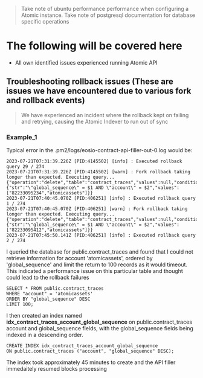>Take note of ubuntu performance performance when configuring a Atomic instance.
>Take note of postgresql documentation for database specific operations

# The following will be covered here
- All own identified issues experienced running Atomic API

## Troubleshooting rollback issues (These are issues we have encountered due to various fork and rollback events)
> We have experienced an incident where the rollback kept on failing and retrying, causing the Atomic Indexer to run out of sync<br>

### Example_1
Typical error in the .pm2/logs/eosio-contract-api-filler-out-0.log would be:

```
2023-07-21T07:31:39.226Z [PID:4145502] [info] : Executed rollback query 29 / 274 
2023-07-21T07:31:39.226Z [PID:4145502] [warn] : Fork rollback taking longer than expected. Executing query... {"operation":"delete","table":"contract_traces","values":null,"condition":{"str":"\"global_sequence\" = $1 AND \"account\" = $2","values":["82233095234","atomicassets"]}}
2023-07-21T07:40:45.070Z [PID:406251] [info] : Executed rollback query 1 / 274 
2023-07-21T07:40:45.070Z [PID:406251] [warn] : Fork rollback taking longer than expected. Executing query... {"operation":"delete","table":"contract_traces","values":null,"condition":{"str":"\"global_sequence\" = $1 AND \"account\" = $2","values":["82233095412","atomicassets"]}}
2023-07-21T07:45:50.141Z [PID:406251] [info] : Executed rollback query 2 / 274
```

I queried the database for public.contract_traces and found that I could not retrieve information for account 'atomicassets', ordered by 'global_sequence' and limit the return to 100 records as it would timeout. This indicated a performance issue on this particular table and thought could lead to the rollback failures

```
SELECT * FROM public.contract_traces 
WHERE "account" = 'atomicassets'
ORDER BY "global_sequence" DESC
LIMIT 100;
```
I then created an index named **idx_contract_traces_account_global_sequence** on public.contract_traces account and global_sequence fields, with the global_sequence fields being indexed in a descending order.
```
CREATE INDEX idx_contract_traces_account_global_sequence
ON public.contract_traces ("account", "global_sequence" DESC);
```
The index took approximately 45 minutes to create and the API filler immedaitely resumed blocks processing

